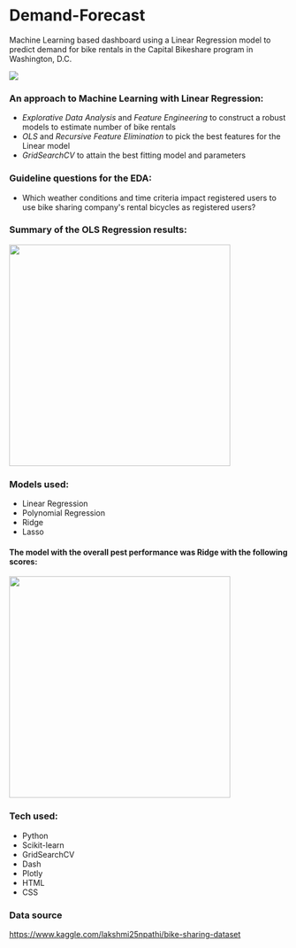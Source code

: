# Demand-Forecast

Machine Learning based dashboard using a Linear Regression model to predict demand for bike rentals in the Capital Bikeshare program in Washington, D.C.

<img src="https://user-images.githubusercontent.com/79086000/147233912-b99a40be-476f-4965-a8f7-8b1c77f6ce36.gif">

### An approach to Machine Learning with Linear Regression:
- *Explorative Data Analysis* and *Feature Engineering* to construct a robust models to estimate number of bike rentals
- *OLS* and *Recursive Feature Elimination* to pick the best features for the Linear model
- *GridSearchCV* to attain the best fitting model and parameters

### Guideline questions for the EDA:
- Which weather conditions and time criteria impact registered users to use bike sharing company's rental bicycles as registered users?

### Summary of the OLS Regression results:

<img src="https://user-images.githubusercontent.com/79086000/147234098-c9c9ae68-e0b0-4d4f-aa4d-0cbc272249b1.png" width="400">

### Models used:
- Linear Regression
- Polynomial Regression
- Ridge
- Lasso

#### The model with the overall pest performance was Ridge with the following scores:

<img src="https://user-images.githubusercontent.com/79086000/147234211-34e52884-2a32-44b8-ade5-53266b9220b2.png" width="400">


### Tech used:
- Python
- Scikit-learn
- GridSearchCV
- Dash
- Plotly
- HTML
- CSS

### Data source
https://www.kaggle.com/lakshmi25npathi/bike-sharing-dataset
